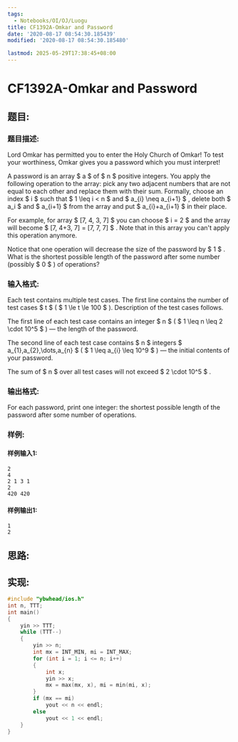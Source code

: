```yaml
---
tags: 
  - Notebooks/OI/OJ/Luogu
title: CF1392A-Omkar and Password
date: '2020-08-17 08:54:30.185439'
modified: '2020-08-17 08:54:30.185480'

lastmod: 2025-05-29T17:38:45+08:00
---
```

# CF1392A-Omkar and Password
## 题目:
### 题目描述:
Lord Omkar has permitted you to enter the Holy Church of Omkar! To test your worthiness, Omkar gives you a password which you must interpret!

A password is an array $ a $ of $ n $ positive integers. You apply the following operation to the array: pick any two adjacent numbers that are not equal to each other and replace them with their sum. Formally, choose an index $ i $ such that $ 1 \leq i       < n $ and $ a_{i} \neq a_{i+1} $ , delete both $ a_i $ and $ a_{i+1} $ from the array and put $ a_{i}+a_{i+1} $ in their place.

For example, for array $ [7, 4, 3, 7] $ you can choose $ i =       2 $ and the array will become $ [7, 4+3, 7] = [7, 7, 7] $ . Note that in this array you can't apply this operation anymore.

Notice that one operation will decrease the size of the password by $ 1 $ . What is the shortest possible length of the password after some number (possibly $ 0 $ ) of operations?
### 输入格式:
Each test contains multiple test cases. The first line contains the number of test cases $ t $ ( $ 1 \le t \le 100 $ ). Description of the test cases follows.

The first line of each test case contains an integer $ n $ ( $ 1 \leq n \leq 2 \cdot 10^5 $ ) — the length of the password.

The second line of each test case contains $ n $ integers $ a_{1},a_{2},\dots,a_{n} $ ( $ 1 \leq a_{i} \leq 10^9 $ ) — the initial contents of your password.

The sum of $ n $ over all test cases will not exceed $ 2 \cdot 10^5 $ .
### 输出格式:
For each password, print one integer: the shortest possible length of the password after some number of operations.
### 样例:
#### 样例输入1:
```
2
4
2 1 3 1
2
420 420
```
#### 样例输出1:
```
1
2
```
## 思路:

## 实现:
```cpp
#include "ybwhead/ios.h"
int n, TTT;
int main()
{
    yin >> TTT;
    while (TTT--)
    {
        yin >> n;
        int mx = INT_MIN, mi = INT_MAX;
        for (int i = 1; i <= n; i++)
        {
            int x;
            yin >> x;
            mx = max(mx, x), mi = min(mi, x);
        }
        if (mx == mi)
            yout << n << endl;
        else
            yout << 1 << endl;
    }
}
```
